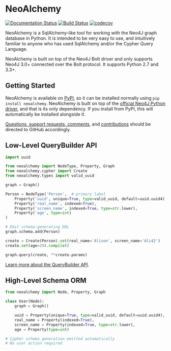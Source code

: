 NeoAlchemy
==========

[![Documentation Status](https://readthedocs.org/projects/neoalchemy/badge/?version=latest)](http://neoalchemy.readthedocs.io/en/latest/?badge=latest)
[![Build Status](https://travis-ci.org/TwoBitAlchemist/NeoAlchemy.svg?branch=master)](https://travis-ci.org/TwoBitAlchemist/NeoAlchemy)
[![codecov](https://codecov.io/gh/TwoBitAlchemist/NeoAlchemy/branch/master/graph/badge.svg)](https://codecov.io/gh/TwoBitAlchemist/NeoAlchemy)

NeoAlchemy is a SqlAlchemy-like tool for working with the Neo4J graph database
in Python. It is intended to be very easy to use, and intuitively familiar to
anyone who has used SqlAlchemy and/or the Cypher Query Language.

NeoAlchemy is built on top of the Neo4J Bolt driver and only supports Neo4J
3.0+ connected over the Bolt protocol. It supports Python 2.7 and 3.3+.

Getting Started
---------------

NeoAlchemy is available on [PyPI][1], so it can be installed normally using
`pip install neoalchemy`. NeoAlchemy is built on top of the [official Neo4J
Python driver][2], and that is its only dependency. If you install from PyPI,
this will automatically be installed alongside it.

[Questions, support requests, comments][3], and [contributions][4] should be
directed to GitHub accordingly.

Low-Level QueryBuilder API
--------------------------

``` python
import uuid

from neoalchemy import NodeType, Property, Graph
from neoalchemy.cypher import Create
from neoalchemy.types import valid_uuid

graph = Graph()

Person = NodeType('Person',  # primary label
    Property('uuid', unique=True, type=valid_uuid, default=uuid.uuid4),
    Property('real_name', indexed=True),
    Property('screen_name', indexed=True, type=str.lower),
    Property('age', type=int)
)

# Emit schema-generating DDL
graph.schema.add(Person)

create = Create(Person).set(real_name='Alison', screen_name='Ali42')
create.set(age=29).compile()

graph.query(create, **create.params)
```

[Learn more about the QueryBuilder API][5].


High-Level Schema ORM
---------------------

``` python
from neoalchemy import Node, Property, Graph

class User(Node):
    graph = Graph()

    uuid = Property(unique=True, type=valid_uuid, default=uuid.uuid4),
    real_name = Property(indexed=True),
    screen_name = Property(indexed=True, type=str.lower),
    age = Property(type=int)

# Cypher schema generation emitted automatically
# No user action required
```


[1]: https://pypi.python.org/pypi
[2]: https://neo4j.com/developer/python/
[3]: https://github.com/TwoBitAlchemist/NeoAlchemy/issues/new
[4]: https://github.com/TwoBitAlchemist/NeoAlchemy
[5]: http://neoalchemy.readthedocs.io/en/latest/query-builder.html
